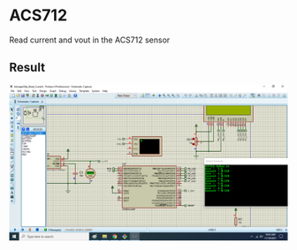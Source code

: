 # ACS712
Read current and vout in the ACS712 sensor

## Result
![image info](./Image/ReadCurrent&Vout.png)